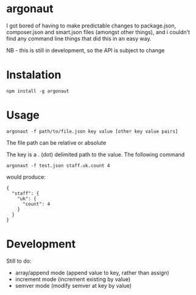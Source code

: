 argonaut
========

I got bored of having to make predictable changes to package.json, composer.json and smart.json files (amongst other things), and i couldn't find any command line things that did this in an easy way.

NB - this is still in development, so the API is subject to change

# Instalation

    npm install -g argonaut

# Usage

    argonaut -f path/to/file.json key value [other key value pairs]

The file path can be relative or absolute

The key is a . (dot) delimited path to the value. The following command

    argonaut -f test.json staff.uk.count 4

would produce:

    {
      "staff": {
        "uk": {
          "count": 4
        }
      }
    }


# Development

Still to do:

- array/append mode (append value to key, rather than assign)
- increment mode (increment existing by value)
- semver mode (modify semver at key by value)
